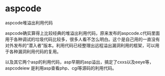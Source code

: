 # aspcode
aspcode堆溢出利用代码

aspcode确实算得上比较经典的堆溢出利用代码，原来发布的aspcode.c代码里面用于各种调试的垃圾代码比较多，很多人看不怎么明白。这个是自己用的一直没有对外发布的“潜入者”版本。利用代码已经整理出远程溢出漏洞利用的框架，可以用于各种漏洞利用代码的复用。

以及其它两个asp的利用代码，asp早期的asp溢出，搞定了cxxs以及eeye等，aspcodeiew 是利用asp查看php、cgi等源码的利用代码。
